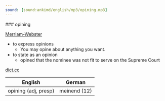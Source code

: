 ```yaml
---
sound: [sound:ankimd/english/mp3/opining.mp3]
---
```


\### opining

[Merriam-Webster](https://www.merriam-webster.com/dictionary/opining)

- to express opinions
    - You may opine about anything you want.
- to state as an opinion
    - opined that the nominee was not fit to serve on the Supreme Court

[dict.cc](https://www.dict.cc/opining)

| English        | German       |
| -------------- | ------------ |
| opining (adj, presp) | meinend (12) |
